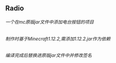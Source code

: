 ## Radio
###### 一个在mc原版jar文件中添加电台按钮的项目
###### 制作时基于Minecraft1.12.2,需添加1.12.2.jar作为依赖
###### 编译完成后替换进原版jar文件中并修改签名